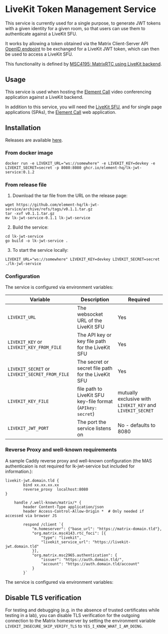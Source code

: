 # LiveKit Token Management Service

This service is currently used for a single purpose, to generate JWT tokens with a given identity for a given room, so that users can use them to authenticate against a LiveKit SFU.

It works by allowing a token obtained via the Matrix Client-Server API [OpenID endpoint](https://spec.matrix.org/v1.13/client-server-api/#openid) to be exchanged for a LiveKit JWT token, which can then be used to access a LiveKit SFU.

This functionality is defined by [MSC4195: MatrixRTC using LiveKit backend](https://github.com/matrix-org/matrix-spec-proposals/pull/4195).

## Usage

This service is used when hosting the [Element Call](https://github.com/element-hq/element-call) video conferencing application against a LiveKit backend.

In addition to this service, you will need the [LiveKit SFU](https://github.com/livekit/livekit),  and for single page applications (SPAs), the [Element Call](https://github.com/element-hq/element-call) web application.

## Installation

Releases are available [here](https://github.com/element-hq/lk-jwt-service/releases).

### From docker image

```shell
docker run -e LIVEKIT_URL="ws://somewhere" -e LIVEKIT_KEY=devkey -e LIVEKIT_SECRET=secret -p 8080:8080 ghcr.io/element-hq/lk-jwt-service:0.1.2
```

### From release file

1. Download the tar file from the URL on the release page:

```shell
wget https://github.com/element-hq/lk-jwt-service/archive/refs/tags/v0.1.1.tar.gz
tar -xvf v0.1.1.tar.gz
mv lk-jwt-service-0.1.1 lk-jwt-service
```

2. Build the service:

```shell
cd lk-jwt-service
go build -o lk-jwt-service .
```

3. To start the service locally:

```shell
LIVEKIT_URL="ws://somewhere" LIVEKIT_KEY=devkey LIVEKIT_SECRET=secret ./lk-jwt-service
```

### Configuration

The service is configured via environment variables:

Variable | Description | Required
--- | --- | ---
`LIVEKIT_URL` | The websocket URL of the LiveKit SFU | Yes
`LIVEKIT_KEY` or `LIVEKIT_KEY_FROM_FILE` | The API key or key file path for the LiveKit SFU | Yes
`LIVEKIT_SECRET` or `LIVEKIT_SECRET_FROM_FILE` | The secret or secret file path for the LiveKit SFU | Yes
`LIVEKIT_KEY_FILE` | file path to LiveKit SFU key-file format (`APIkey: secret`) | mutually exclusive with `LIVEKIT_KEY` and `LIVEKIT_SECRET`
`LIVEKIT_JWT_PORT` | The port the service listens on | No - defaults to 8080

### Reverse Proxy and well-known requirements

A sample Caddy reverse proxy and well-known configuration (the MAS authenticaion is not required for lk-jwt-service but included for information.):

```
livekit-jwt.domain.tld {
        bind xx.xx.xx.xx
        reverse_proxy  localhost:8080
}
```
```
    handle /.well-known/matrix/* {
        header Content-Type application/json
        header Access-Control-Allow-Origin *  # Only needed if accessed via browser JS

        respond /client `{
            "m.homeserver": {"base_url": "https://matrix-domain.tld"},
            "org.matrix.msc4143.rtc_foci": [{
                "type": "livekit",
                "livekit_service_url": "https://livekit-jwt.domain.tld"
            }],
            "org.matrix.msc2965.authentication": {
                "issuer": "https://auth.domain.tld/",
                "account": "https://auth.domain.tld/account"
            }
        }`
```
The service is configured via environment variables:


## Disable TLS verification

For testing and debugging (e.g. in the absence of trusted certificates while testing in a lab), you can disable TLS verification for the outgoing connection to the Matrix homeserver by setting the environment variable `LIVEKIT_INSECURE_SKIP_VERIFY_TLS` to `YES_I_KNOW_WHAT_I_AM_DOING`.
